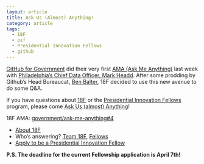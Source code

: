 ```yaml
---
layout: article
title: Ask Us (Almost) Anything!
category: article
tags:
  - 18F
  - pif
  - Presidential Innovation Fellows
  - github
---
```

[GitHub for Government](https://github.com/government) did their very first [AMA (Ask Me Anything)](https://github.com/government/ask-me-anything) last week with [Philadelphia’s Chief Data Officer, Mark Headd](https://github.com/government/ask-me-anything/issues/1). After some prodding by Github’s Head Bureaucat, [Ben Balter](https://github.com/benbalter), 18F decided to use this new avenue to do some Q&A.

If you have questions about [18F](https://18f.gsa.gov/) or the [Presidential Innovation Fellows](http://wh.gov/innovationfellows) program, please come [Ask Us (almost) Anything](https://github.com/government/ask-me-anything/issues/4)!

18F AMA: [government/ask-me-anything#4](https://github.com/government/ask-me-anything/issues/4)

* [About 18F](http://18fblog.tumblr.com/post/80066867648/hello-world-we-are-18f)
* Who’s answering? [Team 18F](https://18f.gsa.gov/#team), [Fellows](http://www.whitehouse.gov/innovationfellows/meet-the-fellows)
* [Apply to be a Presidential Innovation Fellow](https://pif.gsa.gov/)

**P.S. The deadline for the current Fellowship application is April 7th!**